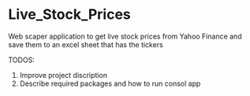 # Live_Stock_Prices
 Web scaper application to get live stock prices from Yahoo Finance and save them to an excel sheet that has the tickers
 
 TODOS: 
 1) Improve project discription
 2) Describe required packages and how to run consol app
